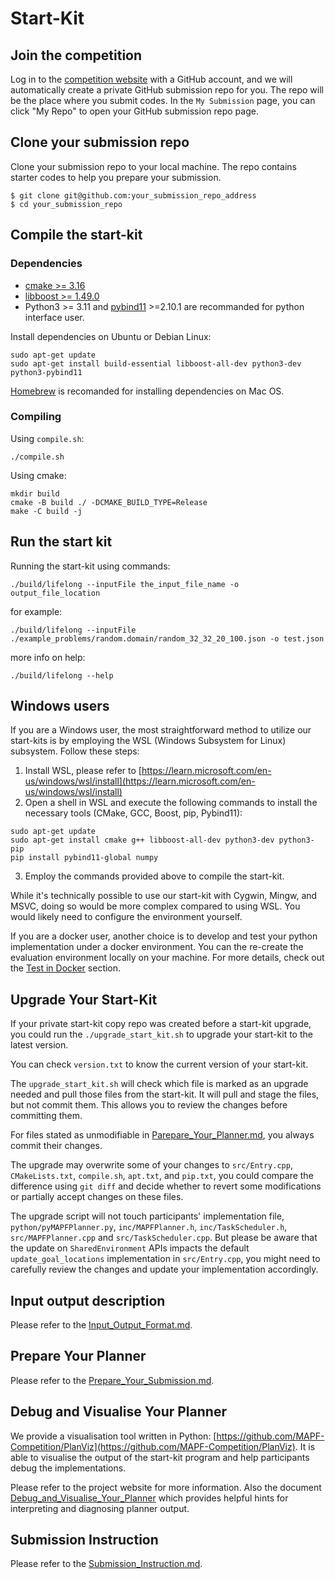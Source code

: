 # Start-Kit

## Join the competition

Log in to the [competition website](http://www.leagueofrobotrunners.org/) with a GitHub account, and we will automatically create a private GitHub submission repo for you.
The repo will be the place where you submit codes. In the `My Submission` page, you can click "My Repo" to open your GitHub submission repo page.

## Clone your submission repo

Clone your submission repo to your local machine. The repo contains starter codes to help you prepare your submission.

```
$ git clone git@github.com:your_submission_repo_address
$ cd your_submission_repo
```

## Compile the start-kit

### Dependencies

- [cmake >= 3.16](https://cmake.org/)
- [libboost >= 1.49.0](https://www.boost.org/)
- Python3 >= 3.11 and [pybind11](https://pybind11.readthedocs.io/en/stable/) >=2.10.1 are recommanded for python interface user.

Install dependencies on Ubuntu or Debian Linux:
```shell
sudo apt-get update
sudo apt-get install build-essential libboost-all-dev python3-dev python3-pybind11 
```

[Homebrew](https://brew.sh/) is recomanded for installing dependencies on Mac OS.

### Compiling

Using `compile.sh`:
```shell
./compile.sh
```

Using cmake: 
```shell
mkdir build
cmake -B build ./ -DCMAKE_BUILD_TYPE=Release
make -C build -j
```

## Run the start kit

Running the start-kit using commands: 
```shell
./build/lifelong --inputFile the_input_file_name -o output_file_location
```

for example:
```shell
./build/lifelong --inputFile ./example_problems/random.domain/random_32_32_20_100.json -o test.json
```

more info on help:
```shell
./build/lifelong --help
```

## Windows users
If you are a Windows user, the most straightforward method to utilize our start-kits is by employing the WSL (Windows Subsystem for Linux) subsystem. Follow these steps:
1. Install WSL, please refer to [https://learn.microsoft.com/en-us/windows/wsl/install](https://learn.microsoft.com/en-us/windows/wsl/install)
2. Open a shell in WSL and execute the following commands to install the necessary tools (CMake, GCC, Boost, pip, Pybind11):
```shell
sudo apt-get update
sudo apt-get install cmake g++ libboost-all-dev python3-dev python3-pip
pip install pybind11-global numpy
```
3. Employ the commands provided above to compile the start-kit.

While it's technically possible to use our start-kit with Cygwin, Mingw, and MSVC, doing so would be more complex compared to using WSL. You would likely need to configure the environment yourself.

If you are a docker user, another choice is to develop and test your python implementation under a docker environment. You can the re-create the evaluation environment locally on your machine. For more details, check out the [Test in Docker](./Prepare_Your_Submission.md#test-in-docker) section.

## Upgrade Your Start-Kit

If your private start-kit copy repo was created before a start-kit upgrade, you could run the `./upgrade_start_kit.sh` to upgrade your start-kit to the latest version.

You can check `version.txt` to know the current version of your start-kit.

The `upgrade_start_kit.sh` will check which file is marked as an upgrade needed and pull those files from the start-kit. It will pull and stage the files, but not commit them. This allows you to review the changes before committing them. 

For files stated as unmodifiable in [Parepare_Your_Planner.md](./Prepare_Your_Submission.md), you always commit their changes.

The upgrade may overwrite some of your changes to `src/Entry.cpp`, `CMakeLists.txt`, `compile.sh`, `apt.txt`, and `pip.txt`, you could compare the difference using `git diff` and decide whether to revert some modifications or partially accept changes on these files.

The upgrade script will not touch participants' implementation file, `python/pyMAPFPlanner.py`, `inc/MAPFPlanner.h`, `inc/TaskScheduler.h`, `src/MAPFPlanner.cpp` and `src/TaskScheduler.cpp`. But please be aware that the update on `SharedEnvironment` APIs impacts the default `update_goal_locations` implementation in `src/Entry.cpp`, you might need to carefully review the changes and update your implementation accordingly.

## Input output description

Please refer to the [Input_Output_Format.md](./Input_Output_Format.md).

## Prepare Your Planner

Please refer to the [Prepare_Your_Submission.md](./Prepare_Your_Submission.md).

## Debug and Visualise Your Planner
We provide a visualisation tool written in Python: [https://github.com/MAPF-Competition/PlanViz](https://github.com/MAPF-Competition/PlanViz).
It is able to visualise the output of the start-kit program and help participants debug the implementations. 

Please refer to the project website for more information. Also the document [Debug_and_Visualise_Your_Planner](./Debug_and_Visualise_Your_Planner.md) which provides helpful hints for interpreting and diagnosing planner output.

## Submission Instruction

Please refer to the [Submission_Instruction.md](./Submission_Instruction.md).



